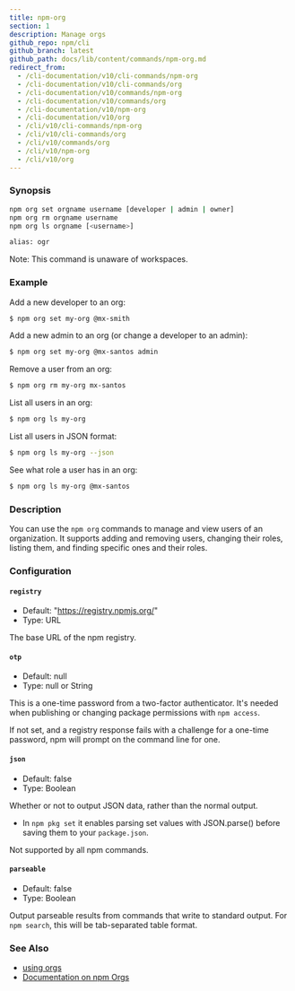 ```yaml
---
title: npm-org
section: 1
description: Manage orgs
github_repo: npm/cli
github_branch: latest
github_path: docs/lib/content/commands/npm-org.md
redirect_from:
  - /cli-documentation/v10/cli-commands/npm-org
  - /cli-documentation/v10/cli-commands/org
  - /cli-documentation/v10/commands/npm-org
  - /cli-documentation/v10/commands/org
  - /cli-documentation/v10/npm-org
  - /cli-documentation/v10/org
  - /cli/v10/cli-commands/npm-org
  - /cli/v10/cli-commands/org
  - /cli/v10/commands/org
  - /cli/v10/npm-org
  - /cli/v10/org
---
```


### Synopsis

```bash
npm org set orgname username [developer | admin | owner]
npm org rm orgname username
npm org ls orgname [<username>]

alias: ogr
```

Note: This command is unaware of workspaces.

### Example

Add a new developer to an org:

```bash
$ npm org set my-org @mx-smith
```

Add a new admin to an org (or change a developer to an admin):

```bash
$ npm org set my-org @mx-santos admin
```

Remove a user from an org:

```bash
$ npm org rm my-org mx-santos
```

List all users in an org:

```bash
$ npm org ls my-org
```

List all users in JSON format:

```bash
$ npm org ls my-org --json
```

See what role a user has in an org:

```bash
$ npm org ls my-org @mx-santos
```

### Description

You can use the `npm org` commands to manage and view users of an
organization.  It supports adding and removing users, changing their roles,
listing them, and finding specific ones and their roles.

### Configuration

#### `registry`

* Default: "https://registry.npmjs.org/"
* Type: URL

The base URL of the npm registry.



#### `otp`

* Default: null
* Type: null or String

This is a one-time password from a two-factor authenticator. It's needed
when publishing or changing package permissions with `npm access`.

If not set, and a registry response fails with a challenge for a one-time
password, npm will prompt on the command line for one.



#### `json`

* Default: false
* Type: Boolean

Whether or not to output JSON data, rather than the normal output.

* In `npm pkg set` it enables parsing set values with JSON.parse() before
  saving them to your `package.json`.

Not supported by all npm commands.



#### `parseable`

* Default: false
* Type: Boolean

Output parseable results from commands that write to standard output. For
`npm search`, this will be tab-separated table format.



### See Also

* [using orgs](/cli/v10/using-npm/orgs)
* [Documentation on npm Orgs](https://docs.npmjs.com/orgs/)
